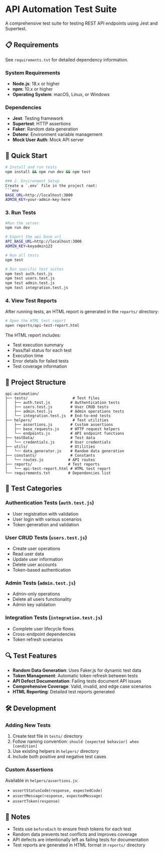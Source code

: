 # API Automation Test Suite

A comprehensive test suite for testing REST API endpoints using Jest and Supertest.

## 📋 Requirements

See `requirements.txt` for detailed dependency information.

### System Requirements
- **Node.js**: 18.x or higher
- **npm**: 10.x or higher
- **Operating System**: macOS, Linux, or Windows

### Dependencies
- **Jest**: Testing framework
- **Supertest**: HTTP assertions
- **Faker**: Random data generation
- **Dotenv**: Environment variable management
- **Mock User Auth**: Mock API server

## 🚀 Quick Start

```bash
# Install and run tests
npm install && npm run dev && npm test

### 2. Environment Setup
Create a `.env` file in the project root:
```env
BASE_URL=http://localhost:3000
ADMIN_KEY=your-admin-key-here
```

### 3. Run Tests
```bash
#Run the server
npm run dev

# Export the api base url
API_BASE_URL=http://localhost:3000 
ADMIN_KEY=keyadmin123

# Run all tests
npm test

# Run specific test suites
npm test auth.test.js
npm test users.test.js
npm test admin.test.js
npm test integration.test.js
```

### 4. View Test Reports
After running tests, an HTML report is generated in the `reports/` directory:

```bash
# Open the HTML test report
open reports/api-test-report.html
```

The HTML report includes:
- Test execution summary
- Pass/fail status for each test
- Execution time
- Error details for failed tests
- Test coverage information

## 📁 Project Structure

```
api-automation/
├── tests/                    # Test files
│   ├── auth.test.js         # Authentication tests
│   ├── users.test.js        # User CRUD tests
│   ├── admin.test.js        # Admin operations tests
│   └── integration.test.js  # End-to-end tests
├── helpers/                  # Test utilities
│   ├── assertions.js        # Custom assertions
│   ├── base_requests.js     # HTTP request helpers
│   └── endpoints.js         # API endpoint functions
├── testData/                # Test data
│   └── credentials.js       # User credentials
├── utils/                   # Utilities
│   └── data_generator.js    # Random data generation
├── constants/               # Constants
│   └── routes.js           # API routes
├── reports/                # Test reports
│   └── api-test-report.html # HTML test report
└── requirements.txt        # Dependencies list
```

## 🧪 Test Categories

### Authentication Tests (`auth.test.js`)
- User registration with validation
- User login with various scenarios
- Token generation and validation

### User CRUD Tests (`users.test.js`)
- Create user operations
- Read user data
- Update user information
- Delete user accounts
- Token-based authentication

### Admin Tests (`admin.test.js`)
- Admin-only operations
- Delete all users functionality
- Admin key validation

### Integration Tests (`integration.test.js`)
- Complete user lifecycle flows
- Cross-endpoint dependencies
- Token refresh scenarios

## 🔍 Test Features

- **Random Data Generation**: Uses Faker.js for dynamic test data
- **Token Management**: Automatic token refresh between tests
- **API Defect Documentation**: Failing tests document API issues
- **Comprehensive Coverage**: Valid, invalid, and edge case scenarios
- **HTML Reporting**: Detailed test reports generated

## 🛠️ Development

### Adding New Tests
1. Create test file in `tests/` directory
2. Follow naming convention: `should [expected behavior] when [condition]`
3. Use existing helpers in `helpers/` directory
4. Include both positive and negative test cases

### Custom Assertions
Available in `helpers/assertions.js`:
- `assertStatusCode(response, expectedCode)`
- `assertMessage(response, expectedMessage)`
- `assertToken(response)`

## 📝 Notes

- Tests use `beforeEach` to ensure fresh tokens for each test
- Random data prevents test conflicts and improves coverage
- API defects are intentionally left as failing tests for documentation
- Test reports are generated in HTML format in `reports/` directory
